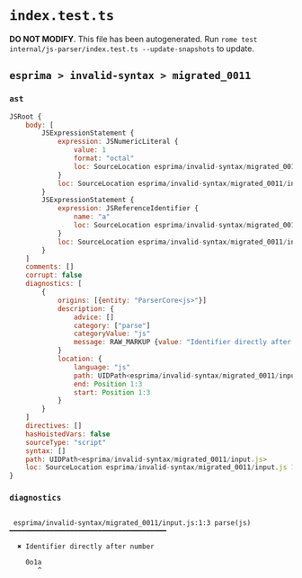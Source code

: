 # `index.test.ts`

**DO NOT MODIFY**. This file has been autogenerated. Run `rome test internal/js-parser/index.test.ts --update-snapshots` to update.

## `esprima > invalid-syntax > migrated_0011`

### `ast`

```javascript
JSRoot {
	body: [
		JSExpressionStatement {
			expression: JSNumericLiteral {
				value: 1
				format: "octal"
				loc: SourceLocation esprima/invalid-syntax/migrated_0011/input.js 1:0-1:3
			}
			loc: SourceLocation esprima/invalid-syntax/migrated_0011/input.js 1:0-1:3
		}
		JSExpressionStatement {
			expression: JSReferenceIdentifier {
				name: "a"
				loc: SourceLocation esprima/invalid-syntax/migrated_0011/input.js 1:3-1:4 (a)
			}
			loc: SourceLocation esprima/invalid-syntax/migrated_0011/input.js 1:3-1:4
		}
	]
	comments: []
	corrupt: false
	diagnostics: [
		{
			origins: [{entity: "ParserCore<js>"}]
			description: {
				advice: []
				category: ["parse"]
				categoryValue: "js"
				message: RAW_MARKUP {value: "Identifier directly after number"}
			}
			location: {
				language: "js"
				path: UIDPath<esprima/invalid-syntax/migrated_0011/input.js>
				end: Position 1:3
				start: Position 1:3
			}
		}
	]
	directives: []
	hasHoistedVars: false
	sourceType: "script"
	syntax: []
	path: UIDPath<esprima/invalid-syntax/migrated_0011/input.js>
	loc: SourceLocation esprima/invalid-syntax/migrated_0011/input.js 1:0-2:0
}
```

### `diagnostics`

```

 esprima/invalid-syntax/migrated_0011/input.js:1:3 parse(js) ━━━━━━━━━━━━━━━━━━━━━━━━━━━━━━━━━━━━━━━

  ✖ Identifier directly after number

    0o1a
       ^


```
